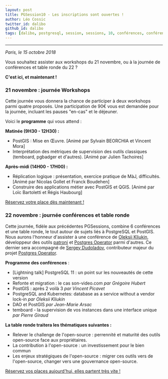 ```yaml
---
layout: post
title: PGSession10 - Les inscriptions sont ouvertes !
author: Léo Cossic
twitter_id: dalibo
github_id: dalibo
tags: [dalibo, postgresql, session, sessions, 10, conférences, conférence, talk, talks, foss, floss, 2018]
---
```


---

*Paris, le 15 octobre 2018*

Vous souhaitez assister aux workshops du 21 novembre, ou à la journée de conférences et table ronde du 22 ? 

**C'est ici, et maintenant !**

<!--MORE-->

### 21 novembre : journée Workshops

Cette journée vous donnera la chance de participer à deux workshops parmi quatre proposés. Une participation de 90€ vous est demandée pour la journée, incluant les pauses "en-cas" et le déjeuner. 

Voici le **programme** qui vous attend :

**Matinée (9H30 - 12H30) :**

   * PostGIS : Mise en Œuvre. [Animé par Sylvain BEORCHIA et Vincent Mora]
   * Interprétation des métriques de supervision des outils classiques (temboard, pgbadger et d'autres). [Animé par Julien Tachoires]

**Après-midi (14H00 - 17H00) :**

   * Réplication logique : présentation, exercice pratique de MàJ, difficultés. [Animé par Nicolas Gollet et Franck Boudehen]
   * Construire des applications métier avec PostGIS et QGIS. [Animé par Loïc Bartoletti et Régis Haubourg]

[Réservez votre place dès maintenant !](https://pgsession10-workshops.eventbrite.fr)

### 22 novembre : journée conférences et table ronde

Cette journée, fidèle aux précédentes PGSessions, combine 6 conférences et une table ronde, le tout autour de sujets liés à PostgreSQL et PostGIS. Nous aurons l'honneur d'assister à une conférence de [Oleksii Kliukin](https://github.com/alexeyklyukin), développeur des outils [patroni](https://github.com/zalando/patroni) et [Postgres Operator](https://github.com/zalando-incubator/postgres-operator) parmi d'autres. Ce dernier sera accompagné de [Sergey Dudoladov](https://github.com/zalando/patroni), contributeur majeur du projet [Postgres Operator](https://github.com/zalando-incubator/postgres-operator).

**Programme des conférences** : 
   * [Lightning talk] PostgreSQL 11 : un point sur les nouveautés de cette version
   * Refonte et migration : le cas son-video.com *par Grégoire Hubert*
   * PostGIS : après 2 voilà 3 *par Vincent Picavet*
   * PostgreSQL and Kubernetes: database as a service without a vendor lock-in *par Oleksii Kliukin*
   * DAO et PostGIS *par Jean-Marie Arsac*
   * temboard - la supervision de vos instances dans une interface unique *par Pierre Giraud*

**La table ronde traitera les thématiques suivantes :**
   * Relever le challenge de l'open-source : perrennité et maturité des outils open-source face aux propriétaires.
   * La contribution à l'open-source : un investissement pour le bien commun
   * Les enjeux stratégiques de l'open-source : migrer ces outils vers de l'open-source, changer vers une gouvernance open-source. 

    
[Réservez vos places aujourd'hui, elles partent très vite !](https://pgsession10-conferences.eventbrite.fr)

